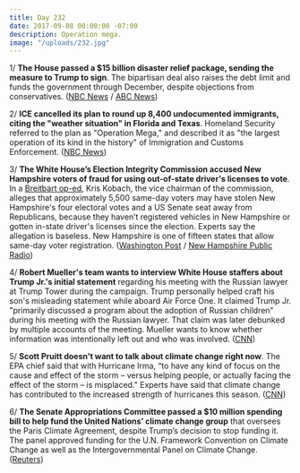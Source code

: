 ```yaml
---
title: Day 232
date: 2017-09-08 00:00:00 -07:00
description: Operation mega.
image: "/uploads/232.jpg"
---
```


1/ **The House passed a $15 billion disaster relief package, sending the measure to Trump to sign**. The bipartisan deal also raises the debt limit and funds the government through December, despite objections from conservatives. ([NBC News](https://www.nbcnews.com/politics/congress/house-passes-disaster-relief-sending-trump-sign-n799796) / [ABC News](http://abcnews.go.com/Politics/house-expected-approve-billions-hurricane-aid-government-funding/story?id=49692556))

2/ **ICE cancelled its plan to round up 8,400 undocumented immigrants, citing the "weather situation" in Florida and Texas**. Homeland Security referred to the plan as "Operation Mega," and described it as "the largest operation of its kind in the history" of Immigration and Customs Enforcement. ([NBC News](https://www.nbcnews.com/news/us-news/ice-plans-mega-largest-immigration-raid-operation-its-kind-n799691))

3/ **The White House’s Election Integrity Commission accused New Hampshire voters of fraud for using out-of-state driver's licenses to vote**. In a [Breitbart op-ed](http://www.breitbart.com/big-government/2017/09/07/exclusive-kobach-out-of-state-voters-changed-outcome-new-hampshire-senate-race/), Kris Kobach, the vice chairman of the commission, alleges that approximately 5,500 same-day voters may have stolen New Hampshire's four electoral votes and a US Senate seat away from Republicans, because they haven’t registered vehicles in New Hampshire or gotten in-state driver's licenses since the election. Experts say the allegation is baseless. New Hampshire is one of fifteen states that allow same-day voter registration. ([Washington Post](https://www.washingtonpost.com/news/powerpost/wp/2017/09/08/election-integrity-commission-members-accuse-new-hampshire-voters-of-fraud/) / [New Hampshire Public Radio](http://nhpr.org/post/data-out-state-ids-fuels-cries-fraud-2016-election#stream/0))

4/ **Robert Mueller's team wants to interview White House staffers about Trump Jr.'s initial statement** regarding his meeting with the Russian lawyer at Trump Tower during the campaign. Trump personally helped craft his son's misleading statement while aboard Air Force One. It claimed Trump Jr. "primarily discussed a program about the adoption of Russian children" during his meeting with the Russian lawyer. That claim was later debunked by multiple accounts of the meeting. Mueller wants to know whether information was intentionally left out and who was involved. ([CNN](http://www.cnn.com/2017/09/07/politics/mueller-trump-air-force-one-statement-russian-lawyer/index.html)) 

5/ **Scott Pruitt doesn't want to talk about climate change right now**. The EPA chief said that with Hurricane Irma, “to have any kind of focus on the cause and effect of the storm – versus helping people, or actually facing the effect of the storm – is misplaced." Experts have said that climate change has contributed to the increased strength of hurricanes this season. ([CNN](http://www.cnn.com/2017/09/07/politics/scott-pruitt-hurricanes-climate-change-interview/index.html))

6/ **The Senate Appropriations Committee passed a $10 million spending bill to help fund the United Nations’ climate change group** that oversees the Paris Climate Agreement, despite Trump’s decision to stop funding it. The panel approved funding for the U.N. Framework Convention on Climate Change as well as the Intergovernmental Panel on Climate Change. ([Reuters](https://www.reuters.com/article/us-usa-congress-climatechange/defying-trump-senate-panel-approves-funding-for-u-n-climate-body-idUSKCN1BJ1LA?rpc=401&))
